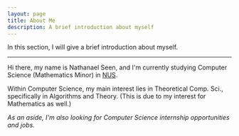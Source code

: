 ```yaml
---
layout: page
title: About Me
description: A brief introduction about myself
---
```


In this section, I will give a brief introduction about myself.

---

Hi there, my name is Nathanael Seen, and I'm currently studying Computer
Science (Mathematics Minor) in [NUS](http://www.nus.edu.sg/).

Within Computer Science, my main interest lies in Theoretical Comp. Sci., specifically in
Algorithms and Theory. (This is due to my interest for Mathematics as well.)

_As an aside, I'm also looking for Computer Science internship opportunities and jobs._
